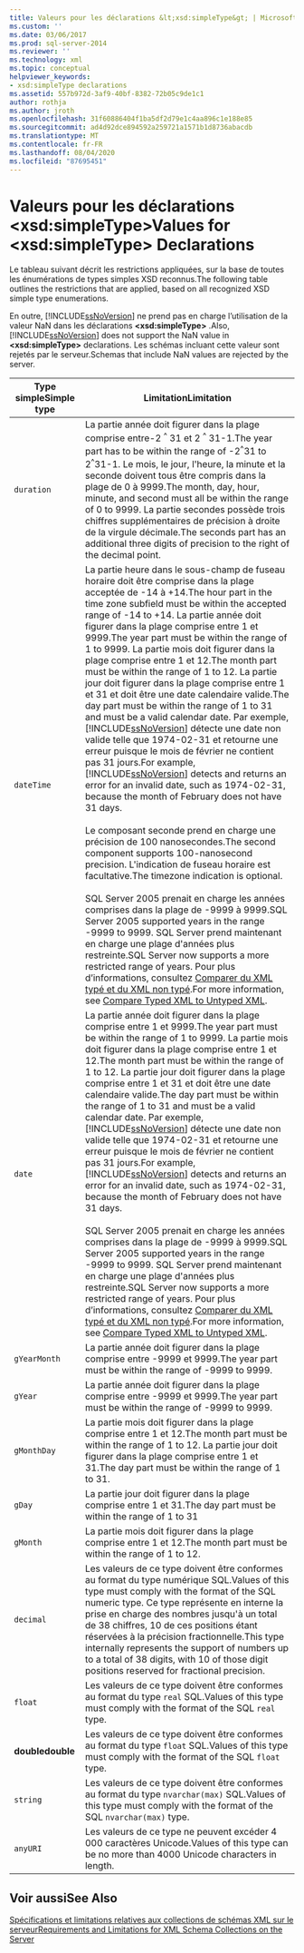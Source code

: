```yaml
---
title: Valeurs pour les déclarations &lt;xsd:simpleType&gt; | Microsoft Docs
ms.custom: ''
ms.date: 03/06/2017
ms.prod: sql-server-2014
ms.reviewer: ''
ms.technology: xml
ms.topic: conceptual
helpviewer_keywords:
- xsd:simpleType declarations
ms.assetid: 557b972d-3af9-40bf-8382-72b05c9de1c1
author: rothja
ms.author: jroth
ms.openlocfilehash: 31f60886404f1ba5df2d79e1c4aa896c1e188e85
ms.sourcegitcommit: ad4d92dce894592a259721a1571b1d8736abacdb
ms.translationtype: MT
ms.contentlocale: fr-FR
ms.lasthandoff: 08/04/2020
ms.locfileid: "87695451"
---
```

# <a name="values-for-ltxsdsimpletypegt-declarations"></a><span data-ttu-id="61acc-102">Valeurs pour les déclarations &lt;xsd:simpleType&gt;</span><span class="sxs-lookup"><span data-stu-id="61acc-102">Values for &lt;xsd:simpleType&gt; Declarations</span></span>
  <span data-ttu-id="61acc-103">Le tableau suivant décrit les restrictions appliquées, sur la base de toutes les énumérations de types simples XSD reconnus.</span><span class="sxs-lookup"><span data-stu-id="61acc-103">The following table outlines the restrictions that are applied, based on all recognized XSD simple type enumerations.</span></span>  
  
 <span data-ttu-id="61acc-104">En outre, [!INCLUDE[ssNoVersion](../../includes/ssnoversion-md.md)] ne prend pas en charge l’utilisation de la valeur NaN dans les déclarations **\<xsd:simpleType>** .</span><span class="sxs-lookup"><span data-stu-id="61acc-104">Also, [!INCLUDE[ssNoVersion](../../includes/ssnoversion-md.md)] does not support the NaN value in **\<xsd:simpleType>** declarations.</span></span> <span data-ttu-id="61acc-105">Les schémas incluant cette valeur sont rejetés par le serveur.</span><span class="sxs-lookup"><span data-stu-id="61acc-105">Schemas that include NaN values are rejected by the server.</span></span>  
  
|<span data-ttu-id="61acc-106">Type simple</span><span class="sxs-lookup"><span data-stu-id="61acc-106">Simple type</span></span>|<span data-ttu-id="61acc-107">Limitation</span><span class="sxs-lookup"><span data-stu-id="61acc-107">Limitation</span></span>|  
|-----------------|----------------|  
|`duration`|<span data-ttu-id="61acc-108">La partie année doit figurer dans la plage comprise entre-2 <sup>^</sup> 31 et 2 <sup>^</sup> 31-1.</span><span class="sxs-lookup"><span data-stu-id="61acc-108">The year part has to be within the range of -2<sup>^</sup>31 to 2<sup>^</sup>31-1.</span></span> <span data-ttu-id="61acc-109">Le mois, le jour, l'heure, la minute et la seconde doivent tous être compris dans la plage de 0 à 9999.</span><span class="sxs-lookup"><span data-stu-id="61acc-109">The month, day, hour, minute, and second must all be within the range of 0 to 9999.</span></span> <span data-ttu-id="61acc-110">La partie secondes possède trois chiffres supplémentaires de précision à droite de la virgule décimale.</span><span class="sxs-lookup"><span data-stu-id="61acc-110">The seconds part has an additional three digits of precision to the right of the decimal point.</span></span>|  
|`dateTime`|<span data-ttu-id="61acc-111">La partie heure dans le sous-champ de fuseau horaire doit être comprise dans la plage acceptée de -14 à +14.</span><span class="sxs-lookup"><span data-stu-id="61acc-111">The hour part in the time zone subfield must be within the accepted range of -14 to +14.</span></span> <span data-ttu-id="61acc-112">La partie année doit figurer dans la plage comprise entre 1 et 9999.</span><span class="sxs-lookup"><span data-stu-id="61acc-112">The year part must be within the range of 1 to 9999.</span></span> <span data-ttu-id="61acc-113">La partie mois doit figurer dans la plage comprise entre 1 et 12.</span><span class="sxs-lookup"><span data-stu-id="61acc-113">The month part must be within the range of 1 to 12.</span></span> <span data-ttu-id="61acc-114">La partie jour doit figurer dans la plage comprise entre 1 et 31 et doit être une date calendaire valide.</span><span class="sxs-lookup"><span data-stu-id="61acc-114">The day part must be within the range of 1 to 31 and must be a valid calendar date.</span></span> <span data-ttu-id="61acc-115">Par exemple, [!INCLUDE[ssNoVersion](../../includes/ssnoversion-md.md)] détecte une date non valide telle que 1974-02-31 et retourne une erreur puisque le mois de février ne contient pas 31 jours.</span><span class="sxs-lookup"><span data-stu-id="61acc-115">For example, [!INCLUDE[ssNoVersion](../../includes/ssnoversion-md.md)] detects and returns an error for an invalid date, such as 1974-02-31, because the month of February does not have 31 days.</span></span><br /><br /> <span data-ttu-id="61acc-116">Le composant seconde prend en charge une précision de 100 nanosecondes.</span><span class="sxs-lookup"><span data-stu-id="61acc-116">The second component supports 100-nanosecond precision.</span></span> <span data-ttu-id="61acc-117">L'indication de fuseau horaire est facultative.</span><span class="sxs-lookup"><span data-stu-id="61acc-117">The timezone indication is optional.</span></span><br /><br /> <span data-ttu-id="61acc-118">SQL Server 2005 prenait en charge les années comprises dans la plage de -9999 à 9999.</span><span class="sxs-lookup"><span data-stu-id="61acc-118">SQL Server 2005 supported years in the range -9999 to 9999.</span></span> <span data-ttu-id="61acc-119">SQL Server prend maintenant en charge une plage d'années plus restreinte.</span><span class="sxs-lookup"><span data-stu-id="61acc-119">SQL Server now supports a more restricted range of years.</span></span> <span data-ttu-id="61acc-120">Pour plus d’informations, consultez [Comparer du XML typé et du XML non typé](compare-typed-xml-to-untyped-xml.md).</span><span class="sxs-lookup"><span data-stu-id="61acc-120">For more information, see [Compare Typed XML to Untyped XML](compare-typed-xml-to-untyped-xml.md).</span></span>|  
|`date`|<span data-ttu-id="61acc-121">La partie année doit figurer dans la plage comprise entre 1 et 9999.</span><span class="sxs-lookup"><span data-stu-id="61acc-121">The year part must be within the range of 1 to 9999.</span></span> <span data-ttu-id="61acc-122">La partie mois doit figurer dans la plage comprise entre 1 et 12.</span><span class="sxs-lookup"><span data-stu-id="61acc-122">The month part must be within the range of 1 to 12.</span></span> <span data-ttu-id="61acc-123">La partie jour doit figurer dans la plage comprise entre 1 et 31 et doit être une date calendaire valide.</span><span class="sxs-lookup"><span data-stu-id="61acc-123">The day part must be within the range of 1 to 31 and must be a valid calendar date.</span></span> <span data-ttu-id="61acc-124">Par exemple, [!INCLUDE[ssNoVersion](../../includes/ssnoversion-md.md)] détecte une date non valide telle que 1974-02-31 et retourne une erreur puisque le mois de février ne contient pas 31 jours.</span><span class="sxs-lookup"><span data-stu-id="61acc-124">For example, [!INCLUDE[ssNoVersion](../../includes/ssnoversion-md.md)] detects and returns an error for an invalid date, such as 1974-02-31, because the month of February does not have 31 days.</span></span><br /><br /> <span data-ttu-id="61acc-125">SQL Server 2005 prenait en charge les années comprises dans la plage de -9999 à 9999.</span><span class="sxs-lookup"><span data-stu-id="61acc-125">SQL Server 2005 supported years in the range -9999 to 9999.</span></span> <span data-ttu-id="61acc-126">SQL Server prend maintenant en charge une plage d'années plus restreinte.</span><span class="sxs-lookup"><span data-stu-id="61acc-126">SQL Server now supports a more restricted range of years.</span></span> <span data-ttu-id="61acc-127">Pour plus d’informations, consultez [Comparer du XML typé et du XML non typé](compare-typed-xml-to-untyped-xml.md).</span><span class="sxs-lookup"><span data-stu-id="61acc-127">For more information, see [Compare Typed XML to Untyped XML](compare-typed-xml-to-untyped-xml.md).</span></span>|  
|`gYearMonth`|<span data-ttu-id="61acc-128">La partie année doit figurer dans la plage comprise entre -9999 et 9999.</span><span class="sxs-lookup"><span data-stu-id="61acc-128">The year part must be within the range of -9999 to 9999.</span></span>|  
|`gYear`|<span data-ttu-id="61acc-129">La partie année doit figurer dans la plage comprise entre -9999 et 9999.</span><span class="sxs-lookup"><span data-stu-id="61acc-129">The year part must be within the range of -9999 to 9999.</span></span>|  
|`gMonthDay`|<span data-ttu-id="61acc-130">La partie mois doit figurer dans la plage comprise entre 1 et 12.</span><span class="sxs-lookup"><span data-stu-id="61acc-130">The month part must be within the range of 1 to 12.</span></span> <span data-ttu-id="61acc-131">La partie jour doit figurer dans la plage comprise entre 1 et 31.</span><span class="sxs-lookup"><span data-stu-id="61acc-131">The day part must be within the range of 1 to 31.</span></span>|  
|`gDay`|<span data-ttu-id="61acc-132">La partie jour doit figurer dans la plage comprise entre 1 et 31.</span><span class="sxs-lookup"><span data-stu-id="61acc-132">The day part must be within the range of 1 to 31</span></span>|  
|`gMonth`|<span data-ttu-id="61acc-133">La partie mois doit figurer dans la plage comprise entre 1 et 12.</span><span class="sxs-lookup"><span data-stu-id="61acc-133">The month part must be within the range of 1 to 12.</span></span>|  
|`decimal`|<span data-ttu-id="61acc-134">Les valeurs de ce type doivent être conformes au format du type numérique SQL.</span><span class="sxs-lookup"><span data-stu-id="61acc-134">Values of this type must comply with the format of the SQL numeric type.</span></span> <span data-ttu-id="61acc-135">Ce type représente en interne la prise en charge des nombres jusqu'à un total de 38 chiffres, 10 de ces positions étant réservées à la précision fractionnelle.</span><span class="sxs-lookup"><span data-stu-id="61acc-135">This type internally represents the support of numbers up to a total of 38 digits, with 10 of those digit positions reserved for fractional precision.</span></span>|  
|`float`|<span data-ttu-id="61acc-136">Les valeurs de ce type doivent être conformes au format du type `real` SQL.</span><span class="sxs-lookup"><span data-stu-id="61acc-136">Values of this type must comply with the format of the SQL `real` type.</span></span>|  
|<span data-ttu-id="61acc-137">**double**</span><span class="sxs-lookup"><span data-stu-id="61acc-137">**double**</span></span>|<span data-ttu-id="61acc-138">Les valeurs de ce type doivent être conformes au format du type `float` SQL.</span><span class="sxs-lookup"><span data-stu-id="61acc-138">Values of this type must comply with the format of the SQL `float` type.</span></span>|  
|`string`|<span data-ttu-id="61acc-139">Les valeurs de ce type doivent être conformes au format du type `nvarchar(max)` SQL.</span><span class="sxs-lookup"><span data-stu-id="61acc-139">Values of this type must comply with the format of the SQL `nvarchar(max)` type.</span></span>|  
|`anyURI`|<span data-ttu-id="61acc-140">Les valeurs de ce type ne peuvent excéder 4 000 caractères Unicode.</span><span class="sxs-lookup"><span data-stu-id="61acc-140">Values of this type can be no more than 4000 Unicode characters in length.</span></span>|  
  
## <a name="see-also"></a><span data-ttu-id="61acc-141">Voir aussi</span><span class="sxs-lookup"><span data-stu-id="61acc-141">See Also</span></span>  
 [<span data-ttu-id="61acc-142">Spécifications et limitations relatives aux collections de schémas XML sur le serveur</span><span class="sxs-lookup"><span data-stu-id="61acc-142">Requirements and Limitations for XML Schema Collections on the Server</span></span>](requirements-and-limitations-for-xml-schema-collections-on-the-server.md)  
  
  

